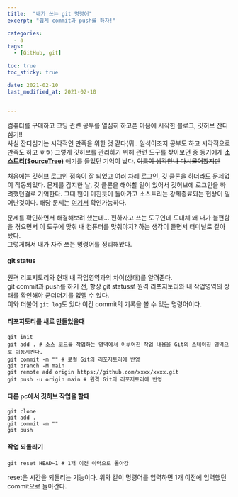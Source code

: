 ```yaml
---
title:  "내가 쓰는 git 명령어"
excerpt: "쉽게 commit과 push를 하자!"

categories:
  - a
tags:
  - [GitHub, git]

toc: true
toc_sticky: true

date: 2021-02-10
last_modified_at: 2021-02-10


---
```

컴퓨터를 구매하고 코딩 관련 공부를 열심히 하고픈 마음에 시작한 블로그, 깃허브 잔디심기!!   
사실 잔디심기는 시각적인 만족을 위한 것 같다(뭐.. 일석이조지 공부도 하고 시각적으로 만족도 하고 ㅎㅎ) 그렇게 깃허브를 관리하기 위해 관련 도구를 찾아보던 중 동기에게 **[소스트리(SourceTree)](https://www.sourcetreeapp.com/)** 얘기를 들었던 기억이 났다. ~~이름이 생각안나 다시물어봤지만~~

처음에는 깃허브 로그인 접속이 잘 되었고 여러 차례 로그인, 깃 클론을 하더라도 문제없이 작동되었다. 문제를 감지한 날, 깃 클론을 해야할 일이 있어서 깃허브에 로그인을 하려했던걸로 기억한다. 그때 팬이 미친듯이 돌아가고 소스트리는 강제종료되는 현상이 일어난것이다. 해당 문제는 [여기서](https://jira.atlassian.com/browse/SRCTREE-7272) 확인가능하다.   

문제를 확인하면서 해결해보려 했는데... 편하자고 쓰는 도구인데 도대체 왜 내가 불편함을 겪으면서 이 도구에 맞춰 내 컴퓨터를 맞춰야지? 하는 생각이 들면서 터미널로 갈아탔다.   
그렇게해서 내가 자주 쓰는 명령어를 정리해봤다.   

#### git status
원격 리포지토리와 현재 내 작업영역과의 차이(상태)를 알려준다.   
git commit과 push를 하기 전, 항상 git status로 원격 리포지토리와 내 작업영역의 상태를 확인해야 군더더기를 없앨 수 있다.   
이와 더불어 ```git log```도 있다 이건 commit의 기록을 볼 수 있는 명령어이다.

#### 리포지토리를 새로 만들었을때
```
git init
git add . # 소스 코드를 작업하는 영역에서 이루어진 작업 내용을 Git의 스테이징 영역으로 이동시킨다.
git commit -m "" # 로컬 Git의 리포지토리에 반영
git branch -M main
git remote add origin https://github.com/xxxx/xxxx.git
git push -u origin main # 원격 Git의 리포지토리에 반영
```

#### 다른 pc에서 깃허브 작업을 할때
```
git clone
git add .
git commit -m ""
git push
```

#### 작업 되돌리기
```
git reset HEAD~1 # 1개 이전 이력으로 돌아감
```
reset은 시간을 되돌리는 기능이다. 위와 같이 명령어를 입력하면 1개 이전에 입력했던 commit으로 돌아간다.
